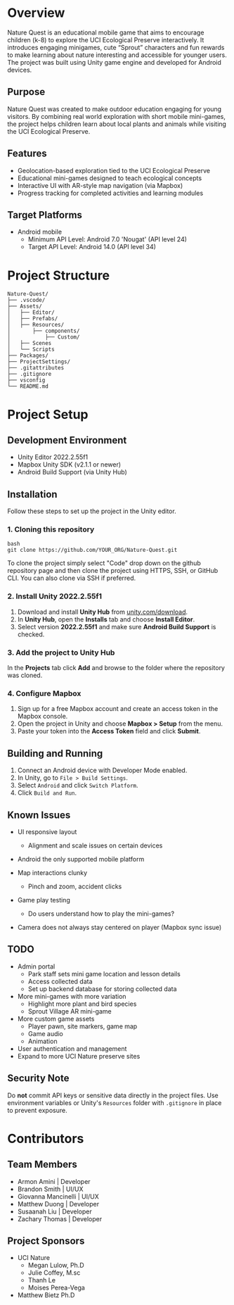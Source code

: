 # Overview
Nature Quest is an educational mobile game that aims to encourage children (k-8) to explore the UCI Ecological Preserve interactively. It introduces engaging minigames, cute “Sprout” characters and fun rewards to make learning about nature interesting and accessible for younger users. The project was built using Unity game engine and developed for Android devices. 

## Purpose
Nature Quest was created to make outdoor education engaging for young visitors. By combining real world exploration with short mobile mini-games, the project helps children learn about local plants and animals while visiting the UCI Ecological Preserve.

## Features
- Geolocation-based exploration tied to the UCI Ecological Preserve
- Educational mini-games designed to teach ecological concepts
- Interactive UI with AR-style map navigation (via Mapbox)
- Progress tracking for completed activities and learning modules

## Target Platforms 
- Android mobile
  - Minimum API Level: Android 7.0 'Nougat' (API level 24)
  - Target API Level: Android 14.0 (API level 34)   

# Project Structure
```
Nature-Quest/
├── .vscode/
├── Assets/
│   ├── Editor/
│   ├── Prefabs/
│   ├── Resources/
│       ├── components/
│           ├── Custom/
│   ├── Scenes
│   └── Scripts
├── Packages/
├── ProjectSettings/
├── .gitattributes
├── .gitignore
├── vsconfig
└── README.md 
```
# Project Setup

## Development Environment
- Unity Editor 2022.2.55f1
- Mapbox Unity SDK (v2.1.1 or newer)
- Android Build Support (via Unity Hub)
  
## Installation
Follow these steps to set up the project in the Unity editor.

### 1. Cloning this repository
```
bash
git clone https://github.com/YOUR_ORG/Nature-Quest.git
```
To clone the project simply select "Code" drop down on the github repository page and then clone the project using HTTPS, SSH, or GitHub CLI. 
You can also clone via SSH if preferred.

### 2. Install Unity 2022.2.55f1
1. Download and install **Unity Hub** from [unity.com/download](https://unity.com/download).
2. In **Unity Hub**, open the **Installs** tab and choose **Install Editor**.
3. Select version **2022.2.55f1** and make sure **Android Build Support** is checked.

### 3. Add the project to Unity Hub
In the **Projects** tab click **Add** and browse to the folder where the repository was cloned.

### 4. Configure Mapbox
1. Sign up for a free Mapbox account and create an access token in the Mapbox console.
2. Open the project in Unity and choose **Mapbox > Setup** from the menu.
3. Paste your token into the **Access Token** field and click **Submit**.

## Building and Running
1. Connect an Android device with Developer Mode enabled.
2. In Unity, go to `File > Build Settings`.
3. Select `Android` and click `Switch Platform`.
4. Click `Build and Run`.

## Known Issues
- UI responsive layout
  - Alignment and scale issues on certain devices 
- Android the only supported mobile platform 
- Map interactions clunky 
  - Pinch and zoom, accident clicks
- Game play testing
  - Do users understand how to play the mini-games?

- Camera does not always stay centered on player (Mapbox sync issue)

## TODO
- Admin portal 
  - Park staff sets mini game location and lesson details
  - Access collected data
  - Set up backend database for storing collected data
- More mini-games with more variation
  - Highlight more plant and bird species
  - Sprout Village AR mini-game
- More custom game assets
  - Player pawn, site markers, game map
  - Game audio 
  - Animation 
- User authentication and management
- Expand to more UCI Nature preserve sites

## Security Note
Do **not** commit API keys or sensitive data directly in the project files.
Use environment variables or Unity's `Resources` folder with `.gitignore` in place to prevent exposure.

# Contributors
## Team Members
- Armon Amini | Developer
- Brandon Smith | UI/UX
- Giovanna Mancinelli | UI/UX
- Matthew Duong | Developer
- Susaanah Liu | Developer
- Zachary Thomas | Developer

## Project Sponsors
- UCI Nature
  - Megan Lulow, Ph.D
  - Julie Coffey, M.sc
  - Thanh Le
  - Moises Perea-Vega
- Matthew Bietz Ph.D     
